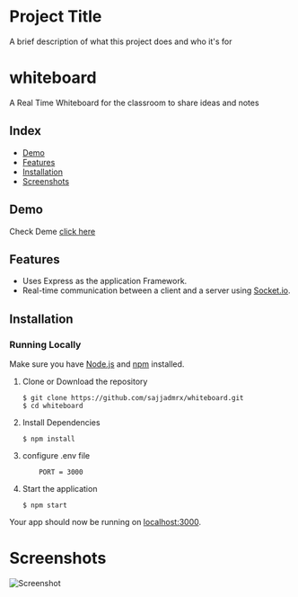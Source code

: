 
# Project Title

A brief description of what this project does and who it's for

# whiteboard
 A Real Time Whiteboard for the classroom to share ideas and notes

## Index
+ [Demo](#demo)
+ [Features](#features)
+ [Installation](#installation)
+ [Screenshots](#screenshots)
## Demo<a name="demo"></a>
Check Deme [click here](https://whiteboardts.herokuapp.com/)

## Features<a name="features"></a>
+ Uses Express as the application Framework.
+ Real-time communication between a client and a server using [Socket.io](https://github.com/socketio/socket.io).

## Installation<a name="installation"></a>
### Running Locally
Make sure you have [Node.js](https://nodejs.org/) and [npm](https://www.npmjs.com/) installed.

1. Clone or Download the repository

	```
	$ git clone https://github.com/sajjadmrx/whiteboard.git
	$ cd whiteboard
	```
2. Install Dependencies

	```
	$ npm install
	```

3. configure .env file
    ```
        PORT = 3000
    ```
3. Start the application

	```
	$ npm start
	```
Your app should now be running on [localhost:3000](http://localhost:3000/).


# Screenshots<a name="screenshots"></a>
 ![Screenshot](https://i.imgur.com/E8ujuPw.png)
